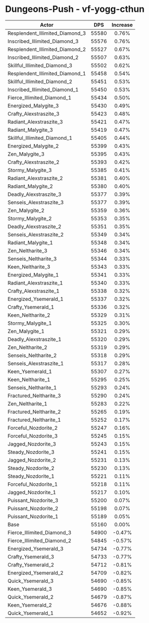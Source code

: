 # Dungeons-Push - vf-yogg-cthun
| Actor | DPS | Increase |
|---|:---:|:---:|
|Resplendent_Illimited_Diamond_3|55580|0.76%|
|Inscribed_Illimited_Diamond_3|55576|0.76%|
|Resplendent_Illimited_Diamond_2|55527|0.67%|
|Inscribed_Illimited_Diamond_2|55507|0.63%|
|Skillful_Illimited_Diamond_3|55502|0.62%|
|Resplendent_Illimited_Diamond_1|55458|0.54%|
|Skillful_Illimited_Diamond_2|55451|0.53%|
|Inscribed_Illimited_Diamond_1|55450|0.53%|
|Fierce_Illimited_Diamond_1|55434|0.50%|
|Energized_Malygite_3|55430|0.49%|
|Crafty_Alexstraszite_3|55423|0.48%|
|Radiant_Alexstraszite_3|55421|0.47%|
|Radiant_Malygite_3|55419|0.47%|
|Skillful_Illimited_Diamond_1|55405|0.44%|
|Energized_Malygite_2|55399|0.43%|
|Zen_Malygite_3|55395|0.43%|
|Crafty_Alexstraszite_2|55393|0.42%|
|Stormy_Malygite_3|55385|0.41%|
|Radiant_Alexstraszite_2|55381|0.40%|
|Radiant_Malygite_2|55380|0.40%|
|Deadly_Alexstraszite_3|55377|0.39%|
|Senseis_Alexstraszite_3|55377|0.39%|
|Zen_Malygite_2|55359|0.36%|
|Stormy_Malygite_2|55353|0.35%|
|Deadly_Alexstraszite_2|55351|0.35%|
|Senseis_Alexstraszite_2|55349|0.34%|
|Radiant_Malygite_1|55348|0.34%|
|Zen_Neltharite_3|55346|0.34%|
|Senseis_Neltharite_3|55344|0.33%|
|Keen_Neltharite_3|55343|0.33%|
|Energized_Malygite_1|55341|0.33%|
|Radiant_Alexstraszite_1|55340|0.33%|
|Crafty_Alexstraszite_1|55338|0.32%|
|Energized_Ysemerald_1|55337|0.32%|
|Crafty_Ysemerald_1|55336|0.32%|
|Keen_Neltharite_2|55329|0.31%|
|Stormy_Malygite_1|55325|0.30%|
|Zen_Malygite_1|55321|0.29%|
|Deadly_Alexstraszite_1|55320|0.29%|
|Zen_Neltharite_2|55319|0.29%|
|Senseis_Neltharite_2|55318|0.29%|
|Senseis_Alexstraszite_1|55317|0.28%|
|Keen_Ysemerald_1|55307|0.27%|
|Keen_Neltharite_1|55295|0.25%|
|Senseis_Neltharite_1|55293|0.24%|
|Fractured_Neltharite_3|55290|0.24%|
|Zen_Neltharite_1|55283|0.22%|
|Fractured_Neltharite_2|55265|0.19%|
|Fractured_Neltharite_1|55252|0.17%|
|Forceful_Nozdorite_2|55247|0.16%|
|Forceful_Nozdorite_3|55245|0.15%|
|Jagged_Nozdorite_3|55243|0.15%|
|Steady_Nozdorite_3|55241|0.15%|
|Jagged_Nozdorite_2|55231|0.13%|
|Steady_Nozdorite_2|55230|0.13%|
|Steady_Nozdorite_1|55221|0.11%|
|Forceful_Nozdorite_1|55218|0.11%|
|Jagged_Nozdorite_1|55217|0.10%|
|Puissant_Nozdorite_3|55200|0.07%|
|Puissant_Nozdorite_2|55198|0.07%|
|Puissant_Nozdorite_1|55189|0.05%|
|Base|55160|0.00%|
|Fierce_Illimited_Diamond_3|54900|-0.47%|
|Fierce_Illimited_Diamond_2|54845|-0.57%|
|Energized_Ysemerald_3|54734|-0.77%|
|Crafty_Ysemerald_3|54733|-0.77%|
|Crafty_Ysemerald_2|54712|-0.81%|
|Energized_Ysemerald_2|54709|-0.82%|
|Quick_Ysemerald_3|54690|-0.85%|
|Keen_Ysemerald_3|54690|-0.85%|
|Quick_Ysemerald_2|54679|-0.87%|
|Keen_Ysemerald_2|54676|-0.88%|
|Quick_Ysemerald_1|54652|-0.92%|
